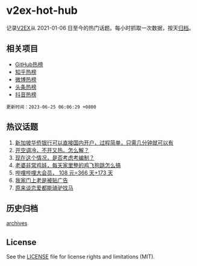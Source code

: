 # v2ex-hot-hub

 记录[V2EX](https://www.v2ex.com/)从 2021-01-06 日至今的热门话题。每小时抓取一次数据，按天[归档](archives)。
 
 ## 相关项目

- [GitHub热榜](https://github.com/snaildev/github-hot-hub)
- [知乎热榜](https://github.com/snaildev/zhihu-hot-hub)
- [微博热榜](https://github.com/snaildev/weibo-hot-hub)
- [头条热榜](https://github.com/snaildev/toutiao-hot-hub)
- [抖音热榜](https://github.com/snaildev/douyin-hot-hub)


 `更新时间：2023-06-25 06:06:29 +0800`

## 热议话题

1. [新加坡华侨银行可以直接国内开户，过程简单，只需几分钟就可以有](https://www.v2ex.com/t/951126)
1. [开空调冷，不开又热。怎么解？](https://www.v2ex.com/t/951231)
1. [现在这个情况，是否考虑考编制？](https://www.v2ex.com/t/951172)
1. [老婆非常鸡娃，每天家里整的鸡飞狗跳怎么搞](https://www.v2ex.com/t/951211)
1. [哔哩哔哩大会员， 108 元=366 天+173 天](https://www.v2ex.com/t/951140)
1. [我家门上老是被贴广告](https://www.v2ex.com/t/951137)
1. [原来谈恋爱都能骑驴找马](https://www.v2ex.com/t/951136)

## 历史归档

[archives](archives)

## License

See the [LICENSE](LICENSE) file for license rights and limitations (MIT).
